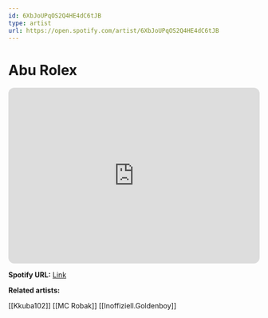 ```yaml
---
id: 6XbJoUPqOS2Q4HE4dC6tJB
type: artist
url: https://open.spotify.com/artist/6XbJoUPqOS2Q4HE4dC6tJB
---
```

# Abu Rolex

<iframe style="border-radius:12px" src="https://open.spotify.com/embed/artist/6XbJoUPqOS2Q4HE4dC6tJB" width="100%" height="352" frameBorder="0" allowfullscreen="" allow="autoplay; clipboard-write; encrypted-media; fullscreen; picture-in-picture" loading="lazy"></iframe>

**Spotify URL:** [Link](https://open.spotify.com/artist/6XbJoUPqOS2Q4HE4dC6tJB)

**Related artists:**

[[Kkuba102]]
[[MC Robak]]
[[Inoffiziell.Goldenboy]]
